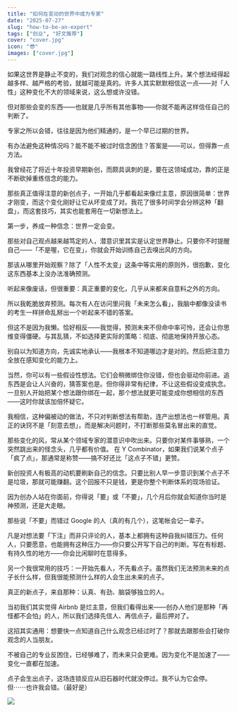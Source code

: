 ```yaml
---
title: "如何在变动的世界中成为专家"
date: "2025-07-27"
slug: "how-to-be-an-expert"
tags: ["创业", "好文推荐"]
cover: "cover.jpg"
icon: "😎"
images: ["cover.jpg"]
---
```

如果这世界是静止不变的，我们对观念的信心就能一路线性上升。某个想法经得起越多样、越严格的考验，就越可能是真的。许多人其实默默相信这一点——对「人性」这种变化不大的领域来说，这么想或许没错。



但对那些会变的东西——也就是几乎所有其他事物——你就不能再这样信任自己的判断了。



专家之所以会错，往往是因为他们精通的，是一个早已过期的世界。



有办法避免这种情况吗？能不能不被过时信念困住？答案是——可以，但得靠一点方法。



我曾经花了将近十年投资早期新创，而颇具讽刺的是，要在这领域成功，靠的正是不断砍掉重练信念的能力。



那些真正值得注意的新创点子，一开始几乎都看起来像烂主意，原因很简单：世界才刚变，而这个变化刚好让它从坏变成了对。我花了很多时间学会分辨这种「翻盘」，而这套技巧，其实也能套用在一切新想法上。



第一步，养成一种信念：世界一定会变。



那些对自己观点越来越笃定的人，潜意识里其实是认定世界静止。只要你不时提醒自己——「不是喔，它在变」，你就会开始训练自己去嗅出风的方向。



那该从哪里开始观察？除了「人性不太变」这条中等实用的原则外，很抱歉，变化这东西基本上没办法准确预测。



听起来像废话，但很重要：真正重要的变化，几乎从来都来自意料之外的方向。



所以我乾脆放弃预测。每次有人在访问里问我「未来怎么看」，我脑中都像没读书的考生一样拼命乱掰出一个听起来不错的答案。



但这不是因为我懒。恰好相反——我觉得，预测未来不但命中率可怜，还会让你思维变得僵硬。与其乱猜，不如选择更实际的策略：彻底、彻底地保持开放心态。



别自以为知道方向，先诚实地承认——我根本不知道哪边才是对的。然后把注意力全放在感知变化的能力上。



当然，你可以有一些假设性想法。它们会稍微绑住你没错，但也会驱动你前进。追东西是会让人兴奋的，猜答案也是。但你得非常有纪律，不让这些假设变成执念。
一旦别人开始把某个想法跟你绑在一起，那个想法就更可能变成你想相信的东西——这时你就该加倍怀疑它。



我相信，这种偏被动的做法，不只对判断想法有帮助，连产出想法也一样管用。真正的诀窍不是「刻意去想」，而是解决问题时，不打断那些莫名冒出来的直觉。



那些变化的风，常从某个领域专家的潜意识中吹出来。只要你对某件事够熟，一个突然跳出来的怪念头，几乎都有价值。
在 Y Combinator，如果我们说某个点子「疯了点」，那通常是称赞——搞不好还比「这点子不错」更赞。



新创投资人有极高的动机要刷新自己的信念。只要比别人早一步意识到某个点子不是垃圾，那就可能赚翻。这个回报不只是钱，更是你整个判断体系的现场验证。



因为创办人站在你面前，你得说「要」或「不要」，几个月后你就会知道你当时是神预测，还是大走眼。



那些说「不要」而错过 Google 的人（真的有几个），这笔帐会记一辈子。



凡是对想法要「下注」而非只评论的人，基本上都拥有这种自我纠错压力。任何人，只要愿意，也能拥有这种压力——你只要公开写下自己的判断。写在有标题、有持久性的地方——你会比闲聊时在意得多。



另一个我很常用的技巧：一开始先看人，不先看点子。虽然我们无法预测未来的点子长什么样，但我很能预测什么样的人会生出未来的点子。



真正的新点子，来自那种：认真、有劲、脑袋够独立的人。



当初我们其实觉得 Airbnb 是烂主意，但我们看得出来——创办人他们是那种「再怪都不会怕」的人，所以我们选择先信人、再信点子，最后押对了。



这招其实通用：想要快一点知道自己什么观念已经过时了？那就去跟那些会打破你观念的人当朋友。



不被自己的专业反困住，已经够难了，而未来只会更难。因为变化不是加速了——变化一直都在加速。



点子会生出点子，这场连锁反应从旧石器时代就没停过。我不认为它会停。
但⋯⋯也许我会错。（最好是）




![](https://prod-files-secure.s3.us-west-2.amazonaws.com/112d0858-5090-4d34-a606-b75eb8d65fd2/46476355-9cf3-4e99-9b7a-3531bc426380/1000202064.png?X-Amz-Algorithm=AWS4-HMAC-SHA256&X-Amz-Content-Sha256=UNSIGNED-PAYLOAD&X-Amz-Credential=ASIAZI2LB466VN5P54GF%2F20251028%2Fus-west-2%2Fs3%2Faws4_request&X-Amz-Date=20251028T041900Z&X-Amz-Expires=3600&X-Amz-Security-Token=IQoJb3JpZ2luX2VjEPv%2F%2F%2F%2F%2F%2F%2F%2F%2F%2FwEaCXVzLXdlc3QtMiJHMEUCIGA2%2BQs%2FlWD2F3byBAH0rDdM0EoXGmzE0LI%2Flvl%2FcqgOAiEAieZ6dBM28s7nX6BuFcRsNq4CbYD9wWFXaCArfGSBNeAqiAQItP%2F%2F%2F%2F%2F%2F%2F%2F%2F%2FARAAGgw2Mzc0MjMxODM4MDUiDC0VcKuLGCNCBK0rZyrcAwFq7yfk7s%2BSoiN4opMP75I%2F4xTLHTTfStWrEqvdsolQatnP2Xpb0dX2urwfpOy76iASfN7BXFB50sEb%2FwLvKui8UjDyWbe%2BP1rvc3T7yBeoeywNZGS8Bib2OfLWs2baup0j%2FGEH2OwhEAvoHFkej9i48Ozumk161XITMDP5IBhX0sJB3dl6Rw6HbOGFSwpn6bW48P%2BF%2BMyOZQyBmFpcw9nW6HgpNSLOph0%2B9wUZahYSTrzXprwiheyrsU%2BJpRn7Nv%2BH3Q87Nyu7U9d29vRSrGHQo7r12xBfQ%2FEDa3LsHFNwW1VjG%2FSqMUmN%2FiCgpa%2FsIbJ3hGq3GnEWFvDQT5mjf43gMCdr5KOTJktKrVIRiXJL2pQ774NeIFsZWUsic34Nl5b5zqtvgFZtAIq9bORTZ%2BdNo8i90VmUZk3iFvEjx1H8%2BHZZ7lxK0Q2luSlnxLqQNIR5dxSsVM%2FFgUkQt%2BB3u3ORa6QDjgyYz8QAsxKKO7mi1D%2FaM1Aa4yl6hozsTrvQkz4UUb6QiMBVfaDBeU0YECZ8daQdrq6KLixQ7Pn5P9do9Tr2%2FEtmYo9LA5vyvAvxgK915tRejrq3Vc%2Fqir3eS3lsFeyzmszQNkKxohfXxXc8VD%2BztiYrckZrdtEJMIzngMgGOqUBglHVGAuSa7BaadjvhQkpRDZUjBvtxGnfGQxuPtheSX6yl6aJA4OxBRUgJ6bSnlzJcRLtZ1aT4UYUEdyZpXKEb0Kny9JsyIPT0SydivCfEHIdTTGuMzSi4g1sL5lNIAKXQ9VEg7vpIMRi7jJZOggmsuEQ7KxcwAVwhRca7sgtdMyiWYobuHnjRPFUKpl%2BuedtGamoLf75g0i6MSx4XiBefdkzTqw1&X-Amz-Signature=3b82a7c3610c6d46977483e478f0b8683c27d125bb5c77f281ee9d394b2d0f13&X-Amz-SignedHeaders=host&x-amz-checksum-mode=ENABLED&x-id=GetObject)

